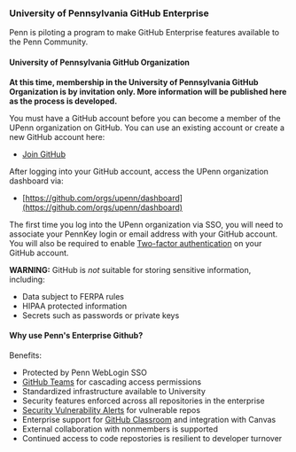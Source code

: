 ### University of Pennsylvania GitHub Enterprise

Penn is piloting a program to make GitHub Enterprise features available to the Penn Community.

#### University of Pennsylvania GitHub Organization

**At this time, membership in the University of Pennsylvania GitHub Organization is by invitation only. More information will be published here as the process is developed.**

You must have a GitHub account before you can become a member of the UPenn organization on GitHub. You can use an existing account or create a new GitHub account here:

* [Join GitHub](https://github.com/join)

After logging into your GitHub account, access the UPenn organization dashboard via:

* [https://github.com/orgs/upenn/dashboard](https://github.com/orgs/upenn/dashboard)

The first time you log into the UPenn organization via SSO, you will need to associate your PennKey login or email address with your GitHub account. You will also be required to enable [Two-factor authentication](https://docs.github.com/en/free-pro-team@latest/github/authenticating-to-github/accessing-github-using-two-factor-authentication) on your GitHub account.

**WARNING:** GitHub is *not* suitable for storing sensitive information, including:

* Data subject to FERPA rules
* HIPAA protected information
* Secrets such as passwords or private keys

#### Why use Penn's Enterprise Github?

Benefits:

* Protected by Penn WebLogin SSO
* [GitHub Teams](https://docs.github.com/en/free-pro-team@latest/github/setting-up-and-managing-organizations-and-teams/about-teams) for cascading access permissions
* Standardized infrastructure available to University
* Security features enforced across all repositories in the enterprise
* [Security Vulnerability Alerts](https://docs.github.com/en/free-pro-team@latest/github/managing-security-vulnerabilities/about-alerts-for-vulnerable-dependencies) for vulnerable repos
* Enterprise support for [GitHub Classroom](https://docs.github.com/en/free-pro-team@latest/education/manage-coursework-with-github-classroom/basics-of-setting-up-github-classroom) and integration with Canvas
* External collaboration with nonmembers is supported
* Continued access to code repostories is resilient to developer turnover

